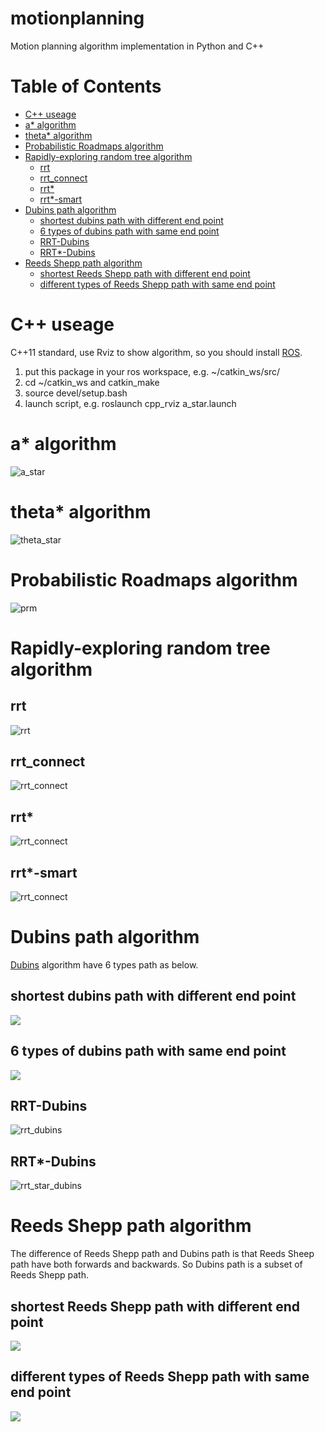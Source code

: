 # motionplanning
Motion planning algorithm implementation in Python and C++

# Table of Contents
   * [C++ useage](#c-useage)
   * [a* algorithm](#a-algorithm)
   * [theta* algorithm](#theta-algorithm)
   * [Probabilistic Roadmaps algorithm](#probabilistic-roadmaps-algorithm)
   * [Rapidly-exploring random tree algorithm](#rapidly-exploring-random-tree-algorithm)
      * [rrt](#rrt)
      * [rrt_connect](#rrt_connect)
      * [rrt*](#rrt-1)
      * [rrt*-smart](#rrt-smart)
   * [Dubins path algorithm](#dubins-path-algorithm)
      * [shortest dubins path with different end point](#shortest-dubins-path-with-different-end-point)
      * [6 types of dubins path with same end point](#6-types-of-dubins-path-with-same-end-point)
      * [RRT-Dubins](#rrt-dubins)
      * [RRT*-Dubins](#rrt-dubins-1)
   * [Reeds Shepp path algorithm](#reeds-shepp-path-algorithm)
      * [shortest Reeds Shepp path with different end point](#shortest-reeds-shepp-path-with-different-end-point)
      * [different types of Reeds Shepp path with same end point](#different-types-of-reeds-shepp-path-with-same-end-point)

# C++ useage

C++11 standard, use Rviz to show algorithm, so you should install [ROS](https://www.ros.org/).

1. put this package in your ros workspace, e.g. ~/catkin_ws/src/
2. cd ~/catkin_ws and catkin_make
3. source devel/setup.bash
4. launch script, e.g. roslaunch cpp_rviz a_star.launch

# a* algorithm
![a_star](https://github.com/dawnjeanh/image_resource/raw/master/gif/a_star_rviz.gif)

# theta* algorithm
![theta_star](https://github.com/dawnjeanh/image_resource/raw/master/gif/theta_star_rviz.gif)

# Probabilistic Roadmaps algorithm
![prm](https://github.com/dawnjeanh/image_resource/raw/master/gif/prm_rviz.gif)

# Rapidly-exploring random tree algorithm

## rrt
![rrt](https://github.com/dawnjeanh/image_resource/raw/master/gif/rrt_rviz.gif)

## rrt_connect
![rrt_connect](https://github.com/dawnjeanh/image_resource/raw/master/gif/rrt_connect_rviz.gif)

## rrt*
![rrt_connect](https://github.com/dawnjeanh/image_resource/raw/master/gif/rrt_star_rviz.gif)

## rrt*-smart
![rrt_connect](https://github.com/dawnjeanh/image_resource/raw/master/gif/rrt_star_smart.gif)

# Dubins path algorithm
[Dubins](https://github.com/dawnjeanh/motionplanning/tree/master/doc/Dubins_path.md) algorithm have 6 types path as below.
## shortest dubins path with different end point
![](https://github.com/dawnjeanh/image_resource/raw/master/png/Dubins_1.png)
## 6 types of dubins path with same end point
![](https://github.com/dawnjeanh/image_resource/raw/master/png/Dubins_2.png)
## RRT-Dubins
![rrt_dubins](https://github.com/dawnjeanh/image_resource/raw/master/gif/rrt_dubins.gif)
## RRT*-Dubins
![rrt_star_dubins](https://github.com/dawnjeanh/image_resource/raw/master/gif/rrt_star_dubins.gif)

# Reeds Shepp path algorithm
The difference of Reeds Shepp path and Dubins path is that Reeds Sheep path have both forwards and backwards. So Dubins path is a subset of Reeds Shepp path.
## shortest Reeds Shepp path with different end point
![](https://github.com/dawnjeanh/image_resource/raw/master/png/reeds_shepp_2.png)
## different types of Reeds Shepp path with same end point
![](https://github.com/dawnjeanh/image_resource/raw/master/png/reeds_shepp_1.png)